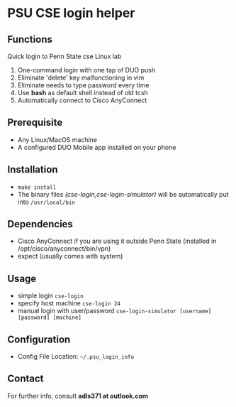 PSU CSE login helper
===

Functions
---

Quick login to Penn State cse Linux lab

1. One-command login with one tap of DUO push
2. Eliminate 'delete' key malfunctioning in vim
3. Eliminate needs to type password every time
4. Use **bash** as default shell instead of old tcsh
5. Automatically connect to Cisco AnyConnect

Prerequisite
---
* Any Linux/MacOS machine
* A configured DUO Mobile app installed on your phone

Installation
---
* `make install`
* The binary files *(cse-login,cse-login-simulator)* will be automatically put into `/usr/local/bin`

Dependencies
---
* Cisco AnyConnect if you are using it outside Penn State (installed in /opt/cisco/anyconnect/bin/vpn)
* expect (usually comes with system)

Usage
---
* simple login `cse-login`
* specify host machine `cse-login 24`
* manual login with user/password `cse-login-simulator [username] [password] [machine]`

Configuration
---
* Config File Location: `~/.psu_login_info`

Contact
---

For further info, consult **adls371 at outlook.com**
